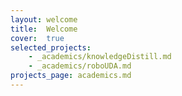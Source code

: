 ```yaml
---
layout: welcome
title:  Welcome
cover:  true
selected_projects:
    - _academics/knowledgeDistill.md
    - _academics/roboUDA.md
projects_page: academics.md
---
```

<!--projects-->
